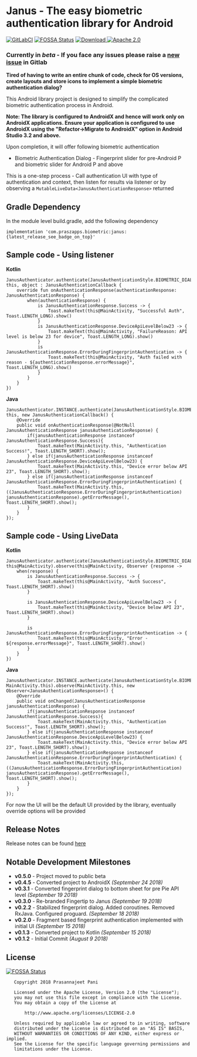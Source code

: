 # Janus - The easy biometric authentication library for Android
[![GitLabCI](https://gitlab.com/prasannajeet/Janus/badges/master/build.svg)](https://gitlab.com/prasannajeet/Janus/pipelines) [![FOSSA Status](https://app.fossa.io/api/projects/git%2Bgitlab.com%2Fprasannajeet%2FJanus.svg?type=shield)](https://app.fossa.io/projects/git%2Bgitlab.com%2Fprasannajeet%2FJanus?ref=badge_shield) [ ![Download](https://api.bintray.com/packages/prasannajeet89/praszappsMaven/janus/images/download.svg) ](https://bintray.com/prasannajeet89/praszappsMaven/janus/_latestVersion) [![Apache 2.0](https://img.shields.io/hexpm/l/plug.svg)](https://gitlab.com/prasannajeet/Janus/blob/master/LICENSE)
### Currently in *beta* - If you face any issues please raise a [new issue](https://gitlab.com/prasannajeet/Janus/issues/new?issue%5Bassignee_id%5D=&issue%5Bmilestone_id%5D=) in Gitlab

**Tired of having to write an entire chunk of code, check for OS versions, create layouts and store icons to implement a simple biometric authentication dialog?**

This Android library project is designed to simplify the complicated biometric authentication process in Android.

**Note: The library is configured to AndroidX and hence will work only on AndroidX applications. Ensure your application is configured to use AndroidX using the "Refactor->Migrate to AndroidX" option in Android Studio 3.2 and above.**

Upon completion, it will offer following biometric authentication

- Biometric Authentication Dialog - Fingerprint slider for pre-Android P and biometric slider for Android P and above

This is a one-step process - Call authentication UI with type of authentication and context, then listen for results via listener or by observing a `MutableLiveData<JanusAuthenticationResponse>` returned

## Gradle Dependency

In the module level build.gradle, add the following dependency
```
implementation 'com.praszapps.biometric:janus:{latest_release_see_badge_on_top}'
```

## Sample code - Using listener
**Kotlin**
```
JanusAuthenticator.authenticate(JanusAuthenticationStyle.BIOMETRIC_DIALOG, this, object : JanusAuthenticationCallback {
    override fun onAuthenticationResponse(authenticationResponse: JanusAuthenticationResponse) {
        when(authenticationResponse) {
            is JanusAuthenticationResponse.Success -> {
                Toast.makeText(this@MainActivity, "Successful Auth", Toast.LENGTH_LONG).show()
            }
            is JanusAuthenticationResponse.DeviceApiLevelBelow23 -> {
                Toast.makeText(this@MainActivity, "FailureReason: API level is below 23 for device", Toast.LENGTH_LONG).show()
            }
            is JanusAuthenticationResponse.ErrorDuringFingerprintAuthentication -> {
                Toast.makeText(this@MainActivity, "Auth failed with reason - ${authenticationResponse.errorMessage}", Toast.LENGTH_LONG).show()
            }
        }
    }
})
```
**Java**
```
JanusAuthenticator.INSTANCE.authenticate(JanusAuthenticationStyle.BIOMETRIC_DIALOG, this, new JanusAuthenticationCallback() {
    @Override
    public void onAuthenticationResponse(@NotNull JanusAuthenticationResponse janusAuthenticationResponse) {
        if(janusAuthenticationResponse instanceof JanusAuthenticationResponse.Success){
            Toast.makeText(MainActivity.this, "Authentication Success!", Toast.LENGTH_SHORT).show();
        } else if(janusAuthenticationResponse instanceof JanusAuthenticationResponse.DeviceApiLevelBelow23) {
            Toast.makeText(MainActivity.this, "Device error below API 23", Toast.LENGTH_SHORT).show();
        } else if(janusAuthenticationResponse instanceof JanusAuthenticationResponse.ErrorDuringFingerprintAuthentication) {
            Toast.makeText(MainActivity.this, ((JanusAuthenticationResponse.ErrorDuringFingerprintAuthentication) janusAuthenticationResponse).getErrorMessage(), Toast.LENGTH_SHORT).show();
        }
    }
});
```

## Sample code - Using LiveData
**Kotlin**
```
JanusAuthenticator.authenticate(JanusAuthenticationStyle.BIOMETRIC_DIALOG, this@MainActivity).observe(this@MainActivity, Observer {response ->
    when(response) {
        is JanusAuthenticationResponse.Success -> {
            Toast.makeText(this@MainActivity, "Auth Success", Toast.LENGTH_SHORT).show()
        }

        is JanusAuthenticationResponse.DeviceApiLevelBelow23 -> {
            Toast.makeText(this@MainActivity, "Device below API 23", Toast.LENGTH_SHORT).show()
        }

        is JanusAuthenticationResponse.ErrorDuringFingerprintAuthentication -> {
            Toast.makeText(this@MainActivity, "Error - ${response.errorMessage}", Toast.LENGTH_SHORT).show()
        }
    }
})
```
**Java**
```
JanusAuthenticator.INSTANCE.authenticate(JanusAuthenticationStyle.BIOMETRIC_DIALOG, MainActivity.this).observe(MainActivity.this, new Observer<JanusAuthenticationResponse>() {
    @Override
    public void onChanged(JanusAuthenticationResponse janusAuthenticationResponse) {
        if(janusAuthenticationResponse instanceof JanusAuthenticationResponse.Success){
            Toast.makeText(MainActivity.this, "Authentication Success!", Toast.LENGTH_SHORT).show();
        } else if(janusAuthenticationResponse instanceof JanusAuthenticationResponse.DeviceApiLevelBelow23) {
            Toast.makeText(MainActivity.this, "Device error below API 23", Toast.LENGTH_SHORT).show();
        } else if(janusAuthenticationResponse instanceof JanusAuthenticationResponse.ErrorDuringFingerprintAuthentication) {
            Toast.makeText(MainActivity.this, ((JanusAuthenticationResponse.ErrorDuringFingerprintAuthentication) janusAuthenticationResponse).getErrorMessage(), Toast.LENGTH_SHORT).show();
        }
    }
});
```

For now the UI will be the default UI provided by the library, eventually override options will be provided

## Release Notes
Release notes can be found [here](https://gitlab.com/prasannajeet/Janus/blob/master/CHANGELOG.md)

## Notable Development Milestones
- **v0.5.0** - Project moved to public beta
- **v0.4.5** - Converted project to AndroidX *(September 24 2018)*
- **v0.3.1** - Converted fingerprint dialog to bottom sheet for pre Pie API level *(September 19 2018)*
- **v0.3.0** - Re-branded Fingertip to Janus *(September 19 2018)*
- **v0.2.2** - Stabilized fingerprint dialog. Added coroutines. Removed RxJava. Configured proguard. *(September 18 2018)*
- **v0.2.0** - Fragment based fingerprint authentication implemented with initial UI *(September 15 2018)*
- **v0.1.3** - Converted project to Kotlin *(September 15 2018)*
- **v0.1.2** - Initial Commit *(August 9 2018)*


## License
[![FOSSA Status](https://app.fossa.io/api/projects/git%2Bgitlab.com%2Fprasannajeet%2FJanus.svg?type=large)](https://app.fossa.io/projects/git%2Bgitlab.com%2Fprasannajeet%2FJanus?ref=badge_large)

```
   Copyright 2018 Prasannajeet Pani

   Licensed under the Apache License, Version 2.0 (the "License");
   you may not use this file except in compliance with the License.
   You may obtain a copy of the License at

       http://www.apache.org/licenses/LICENSE-2.0

   Unless required by applicable law or agreed to in writing, software
   distributed under the License is distributed on an "AS IS" BASIS,
   WITHOUT WARRANTIES OR CONDITIONS OF ANY KIND, either express or implied.
   See the License for the specific language governing permissions and
   limitations under the License.

```
